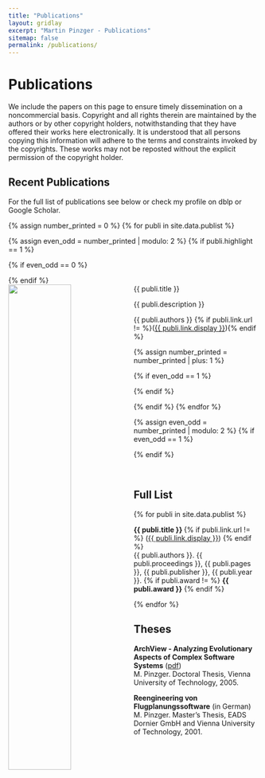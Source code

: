 ```yaml
---
title: "Publications"
layout: gridlay
excerpt: "Martin Pinzger - Publications"
sitemap: false
permalink: /publications/
---
```



# Publications

We include the papers on this page to ensure timely dissemination on a noncommercial basis. Copyright and all rights therein are maintained by the authors or by other copyright holders, notwithstanding that they have offered their works here electronically. It is understood that all persons copying this information will adhere to the terms and constraints invoked by the copyrights. These works may not be reposted without the explicit permission of the copyright holder.

## Recent Publications
For the full list of publications see below or check my profile on dblp or Google Scholar.

{% assign number_printed = 0 %}
{% for publi in site.data.publist %}

{% assign even_odd = number_printed | modulo: 2 %}
{% if publi.highlight == 1 %}

{% if even_odd == 0 %}
<div class="row">
{% endif %}

<div class="col-sm-6 clearfix">
 <div class="well">
  <pubtit>{{ publi.title }}</pubtit>
  <img src="{{ site.url }}{{ site.baseurl }}/images/pubpics/{{ publi.image }}" class="img-responsive" width="50%" style="float: left" />
  <p>{{ publi.description }}</p>
  <p>{{ publi.authors }} {% if publi.link.url != %}(<a href="{{ publi.link.url }}">{{ publi.link.display }}</a>){% endif %}</p>
 </div>
</div>

{% assign number_printed = number_printed | plus: 1 %}

{% if even_odd == 1 %}
</div>
{% endif %}

{% endif %}
{% endfor %}

{% assign even_odd = number_printed | modulo: 2 %}
{% if even_odd == 1 %}
</div>
{% endif %}

<p> &nbsp; </p>


## Full List

{% for publi in site.data.publist %}

  <strong>{{ publi.title }} </strong> {% if publi.link.url != %} (<a href="{{ publi.link.url }}">{{ publi.link.display }}</a>) {% endif %} <br /> 
  {{ publi.authors }}. {{ publi.proceedings }}, {{ publi.pages }}, {{ publi.publisher }}, {{ publi.year }}. {% if publi.award != %} <strong>{{ publi.award }}</strong> {% endif %}


{% endfor %}

## Theses
<strong>ArchView - Analyzing Evolutionary Aspects of Complex Software Systems</strong> (<a href="../papers/Pinzger2005-phdthesis.pdf">pdf</a>) <br />
M. Pinzger. Doctoral Thesis, Vienna University of Technology, 2005.

<strong>Reengineering von Flugplanungssoftware</strong> (in German) <br />
M. Pinzger. Master’s Thesis, EADS Dornier GmbH and Vienna University of Technology, 2001.
